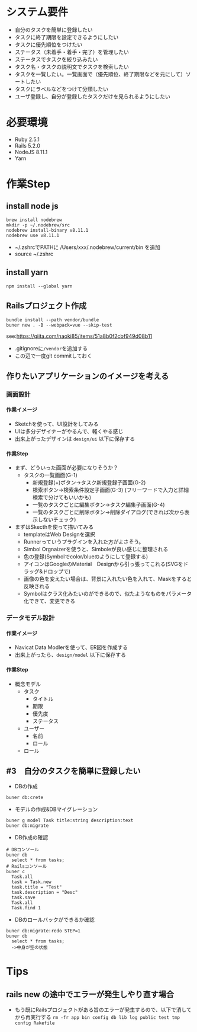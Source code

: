 # システム要件

* 自分のタスクを簡単に登録したい
* タスクに終了期限を設定できるようにしたい
* タスクに優先順位をつけたい
* ステータス（未着手・着手・完了）を管理したい
* ステータスでタスクを絞り込みたい
* タスク名・タスクの説明文でタスクを検索したい
* タスクを一覧したい。一覧画面で（優先順位、終了期限などを元にして）ソートしたい
* タスクにラベルなどをつけて分類したい
* ユーザ登録し、自分が登録したタスクだけを見られるようにしたい

# 必要環境

* Ruby 2.5.1
* Rails 5.2.0
* NodeJS 8.11.1
* Yarn

# 作業Step

## install node js

```
brew install nodebrew
mkdir -p ~/.nodebrew/src 
nodebrew install-binary v8.11.1
nodebrew use v8.11.1
``` 

* ~/.zshrcでPATHに /Users/xxx/.nodebrew/current/bin を追加
* source ~/.zshrc

## install yarn

```
npm install --global yarn
```

## Railsプロジェクト作成 

```
bundle install --path vendor/bundle
buner new . -B --webpack=vue --skip-test
```
see:https://qiita.com/naoki85/items/51a8b0f2cbf949d08b11

* .gitignoreに`/vendor`を追加する
* この辺で一度git commitしておく

## 作りたいアプリケーションのイメージを考える

### 画面設計
#### 作業イメージ
* Sketchを使って、UI設計をしてみる
* UIは多分デザイナーがやるんで、軽くやる感じ
* 出来上がったデザインは `design/ui` 以下に保存する

#### 作業Step
* まず、どういった画面が必要になりそうか？
  * タスクの一覧画面(G-1)
    * 新規登録(+)ボタン->タスク新規登録子画面(G-2)
    * 検索ボタン->検索条件設定子画面(G-3) (フリーワードで入力と詳細検索で分けてもいいかも)
    * 一覧のタスクごとに編集ボタン->タスク編集子画面(G-4)
    * 一覧のタスクごとに削除ボタン->削除ダイアログ(できれば次から表示しないチェック)
* まずはSkecthを使って描いてみる
  * templateはWeb Designを選択
  * Runnerっていうプラグインを入れた方がよさそう。
  * Simbol Orgnaizerを使うと、Simboleが良い感じに整理される
  * 色の登録(Symbolでcolor/blueのようにして登録する)
  * アイコンはGoogleのMaterial　Designから引っ張ってこれる(SVGをドラッグ&ドロップで) 
  * 画像の色を変えたい場合は、背景に入れたい色を入れて、Maskをすると反映される 
  * Symbolはクラス化みたいのができるので、似たようなものをパラメータ化できて、変更できる

### データモデル設計
#### 作業イメージ
* Navicat Data Modlerを使って、ER図を作成する
* 出来上がったら、`design/model` 以下に保存する

#### 作業Step
* 概念モデル
  * タスク
    * タイトル
    * 期限
    * 優先度
    * ステータス
  * ユーザー
    * 名前
    * ロール
  * ロール


## #3　自分のタスクを簡単に登録したい

* DBの作成

```
buner db:crete
```

* モデルの作成&DBマイグレーション

```
buner g model Task title:string description:text
buner db:migrate
```

* DB作成の確認

```
# DBコンソール
buner db
  select * from tasks; 
# Railsコンソール
buner c
  Task.all
  task = Task.new
  task.title = "Test"
  task.description = "Desc"
  task.save
  Task.all
  Task.find 1
```

* DBのロールバックができるか確認

```
buner db:migrate:redo STEP=1
buner db
  select * from tasks; 
  ->中身が空の状態
```

# Tips
## rails new の途中でエラーが発生しやり直す場合

* もう既にRailsプロジェクトがある旨のエラーが発生するので、以下で消してから再実行する
`rm -fr app bin config db lib log public test tmp config Rakefile`